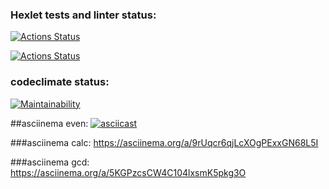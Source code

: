 ### Hexlet tests and linter status:
[![Actions Status](https://github.com/Andrey235944/python-project-49/workflows/hexlet-check/badge.svg)](https://github.com/Andrey235944/python-project-49/actions)

[![Actions Status](https://github.com/Andrey235944/python-project-49/workflows/linter-check/badge.svg)](https://github.com/Andrey235944/python-project-49/actions)


### codeclimate status:
[![Maintainability](https://api.codeclimate.com/v1/badges/7089e38bbb7351ae0c77/maintainability)](https://codeclimate.com/github/Andrey235944/python-project-49/maintainability)

##asciinema even:
[![asciicast](https://asciinema.org/a/5oVqeDxbufJb15Dbl4WSVoGgW.png)](https://asciinema.org/a/5oVqeDxbufJb15Dbl4WSVoGgW)

###asciinema calc:
https://asciinema.org/a/9rUqcr6qjLcXOgPExxGN68L5I

###asciinema gcd:
https://asciinema.org/a/5KGPzcsCW4C104lxsmK5pkg3O
